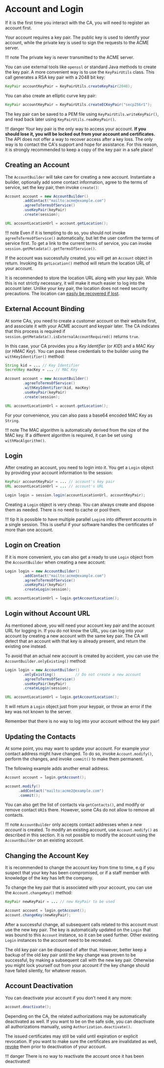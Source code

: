 # Account and Login

If it is the first time you interact with the CA, you will need to register an account first.

Your account requires a key pair. The public key is used to identify your account, while the private key is used to sign the requests to the ACME server.

!!! note
    The private key is never transmitted to the ACME server.

You can use external tools like `openssl` or standard Java methods to create the key pair. A more convenient way is to use the `KeyPairUtils` class. This call generates a RSA key pair with a 2048 bit key:

```java
KeyPair accountKeyPair = KeyPairUtils.createKeyPair(2048);
```

You can also create an elliptic curve key pair:

```java
KeyPair accountKeyPair = KeyPairUtils.createECKeyPair("secp256r1");
```

The key pair can be saved to a PEM file using `KeyPairUtils.writeKeyPair()`, and read back later using `KeyPairUtils.readKeyPair()`.

!!! danger
    Your key pair is the only way to access your account. **If you should lose it, you will be locked out from your account and certificates.** The API does not offer a way to recover access after a key loss. The only way is to contact the CA's support and hope for assistance. For this reason, it is strongly recommended to keep a copy of the key pair in a safe place!

## Creating an Account

The `AccountBuilder` will take care for creating a new account. Instantiate a builder, optionally add some contact information, agree to the terms of service, set the key pair, then invoke `create()`:

```java
Account account = new AccountBuilder()
        .addContact("mailto:acme@example.com")
        .agreeToTermsOfService()
        .useKeyPair(keyPair)
        .create(session);

URL accountLocationUrl = account.getLocation();
```

!!! note
    Even if it is tempting to do so, you should not invoke `agreeToTermsOfService()` automatically, but let the user confirm the terms of service first. To get a link to the current terms of service, you can invoke `session.getMetadata().getTermsOfService()`.

If the account was successfully created, you will get an `Account` object in return. Invoking its `getLocation()` method will return the location URL of your account.

It is recommended to store the location URL along with your key pair. While this is not strictly necessary, it will make it much easier to log into the account later. Unlike your key pair, the location does not need security precautions. The location can [easily be recovered if lost](#login-without-account-url).

## External Account Binding

At some CAs, you need to create a customer account on their website first, and associate it with your ACME account and keypair later. The CA indicates that this process is required if `session.getMetadata().isExternalAccountRequired()` returns `true`.

In this case, your CA provides you a _Key Identifier_ (or _KID_) and a _MAC Key_ (or _HMAC Key_). You can pass these credentials to the builder using the `withKeyIdentifier()` method:

```java
String kid = ... // Key Identifier
SecretKey macKey = ... // MAC Key

Account account = new AccountBuilder()
        .agreeToTermsOfService()
        .withKeyIdentifier(kid, macKey)
        .useKeyPair(keyPair)
        .create(session);

URL accountLocationUrl = account.getLocation();
```

For your convenience, you can also pass a base64 encoded MAC Key as `String`.

!!! note
    The MAC algorithm is automatically derived from the size of the MAC key. If a different algorithm is required, it can be set using `withMacAlgorithm()`.

## Login

After creating an account, you need to login into it. You get a `Login` object by providing your account information to the session:

```java
KeyPair accountKeyPair = ... // account's key pair
URL accountLocationUrl = ... // account's URL

Login login = session.login(accountLocationUrl, accountKeyPair);
```

Creating a `Login` object is very cheap. You can always create and dispose them as needed. There is no need to cache or pool them.

!!! tip
    It is possible to have multiple parallel `Login`s into different accounts in a single session. This is useful if your software handles the certificates of more than one account.

## Login on Creation

If it is more convenient, you can also get a ready to use `Login` object from the `AccountBuilder` when creating a new account:

```java
Login login = new AccountBuilder()
        .addContact("mailto:acme@example.com")
        .agreeToTermsOfService()
        .useKeyPair(keyPair)
        .createLogin(session);

URL accountLocationUrl = login.getAccountLocation();
```

## Login without Account URL

As mentioned above, you will need your account key pair and the account URL for logging in. If you do not know the URL, you can log into your account by creating a new account with the same key pair. The CA will detect that an account with that key is already present, and return the existing one instead.

To avoid that an actual new account is created by accident, you can use the `AccountBuilder.onlyExisting()` method:

```java
Login login = new AccountBuilder()
        .onlyExisting()         // Do not create a new account
        .agreeToTermsOfService()
        .useKeyPair(keyPair)
        .createLogin(session);

URL accountLocationUrl = login.getAccountLocation();
```

It will return a `Login` object just from your keypair, or throw an error if the key was not known to the server.

Remember that there is no way to log into your account without the key pair! 

## Updating the Contacts

At some point, you may want to update your account. For example your contact address might have changed. To do so, invoke `Account.modify()`, perform the changes, and invoke `commit()` to make them permanent.

The following example adds another email address.

```java
Account account = login.getAccount();

account.modify()
      .addContact("mailto:acme2@example.com")
      .commit();
```

You can also get the list of contacts via `getContacts()`, and modify or remove contact `URI`s there. However, some CAs do not allow to remove all contacts.

!!! note
    `AccountBuilder` only accepts contact addresses when a _new account_ is created. To modify an existing account, use `Account.modify()` as described in this section. It is not possible to modify the account using the `AccountBuilder` on an existing account.

## Changing the Account Key

It is recommended to change the account key from time to time, e.g if you suspect that your key has been compromised, or if a staff member with knowledge of the key has left the company.

To change the key pair that is associated with your account, you can use the `Account.changeKey()` method:

```java
KeyPair newKeyPair = ... // new KeyPair to be used

Account account = login.getAccount();
account.changeKey(newKeyPair);
```

After a successful change, all subsequent calls related to this account must use the new key pair. The key is automatically updated on the `Login` that was bound to this `Account` instance, so it can be used further. Other existing `Login` instances to the account need to be recreated.

The old key pair can be disposed of after that. However, better keep a backup of the old key pair until the key change was proven to be successful, by making a subsequent call with the new key pair. Otherwise you might lock yourself out from your account if the key change should have failed silently, for whatever reason.

## Account Deactivation

You can deactivate your account if you don't need it any more:

```java
account.deactivate();
```

Depending on the CA, the related authorizations may be automatically deactivated as well. If you want to be on the safe side, you can deactivate all authorizations manually, using `Authorization.deactivate()`.

The issued certificates may still be valid until expiration or explicit revocation. If you want to make sure the certificates are invalidated as well, [revoke](revocation.md) them prior to deactivation of your account.

!!! danger
    There is no way to reactivate the account once it has been deactivated!
